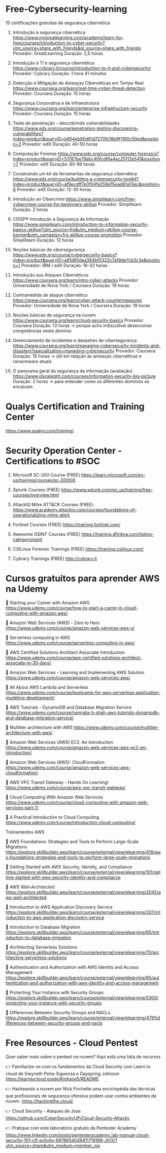 # Free-Cybersecurity-learning

15 certificações gratuitas de segurança cibernética

1. Introdução à segurança cibernética
https://www.mygreatlearning.com/academy/learn-for-free/courses/introduction-to-cyber-security?utm_source=share_with_friends&gl_source=share_with_friends
Provedor: GreatLearning
Duração: 2,5 horas

2. Introdução à TI e segurança cibernética
https://www.cybrary.it/course/introduction-to-it-and-cybersecurity/
Provedor: Cybrary
Duração: 1 hora 41 minutos

3. Detecção e Mitigação de Ameaças Cibernéticas em Tempo Real
https://www.coursera.org/learn/real-time-cyber-threat-detection
Provedor: Coursera
Duração: 15 horas

4. Segurança Corporativa e de Infraestrutura
https://www.coursera.org/learn/enterprise-infrastructure-security
Provedor: Coursera
Duração: 15 horas

5. Teste de penetração - descobrindo vulnerabilidades
https://www.edx.org/course/penetration-testing-discovering-vulnerabilities?index=product&queryID=b854eb90d61d7270fc18b9f1160c50ed&position=3
Provedor: edX
Duração: 40-50 horas

6. Computação Forense
https://www.edx.org/course/computer-forensics?index=product&queryID=51787be79abc40fcdf6a4ec25112e541&position=7
Provedor: edX
Duração: 80-96 horas

7. Construindo um kit de ferramentas de segurança cibernética
https://www.edx.org/course/building-a-cybersecurity-toolkit?index=product&queryID=af9ecdff7e0f04fe259d15ead61a13ec&position=6
Provedor: edX
Duração: 12-30 horas

8. Introdução ao Cibercrime
https://www.simplilearn.com/free-cybercrime-course-for-beginners-skillup
Provedor: Simplilearn
Duração: 2 horas

9. CISSP® Introdução à Segurança da Informação
https://www.simplilearn.com/introduction-to-information-security-basics-skillup?utm_source=frs&utm_medium=skillup-course-banner&utm_campaign=frs-skillup-course-promotion
Provedor: Simplilearn
Duração: 12 horas

10. Noções básicas de cibersegurança
https://www.edx.org/course/cybersecurity-basics?index=product&queryID=a81d65dea384bf0322c7a19de7cb3c3a&position=1
Provedor: IBM / edX
Duração: 16-32 horas

11. Introdução aos Ataques Cibernéticos
https://www.coursera.org/learn/intro-cyber-attacks
Provedor: Universidade de Nova York / Coursera
Duração: 19 horas

12. Contramedida de ataque cibernético
https://www.coursera.org/learn/cyber-attack-countermeasures
Provedor: Universidade de Nova York / Coursera
Duração: 19 horas

13. Noções básicas de segurança na nuvem
https://www.coursera.org/learn/cloud-security-basics
Provedor: Coursera
Duração: 13 horas
-> porque acho indiscutível desenvolver competências neste domínio

14. Gerenciamento de incidentes e desastres de cibersegurança
https://www.coursera.org/learn/managing-cybersecurity-incidents-and-disasters?specialization=managing-cybersecurity
Provedor: Coursera
Duração: 15 horas
-> útil em relação às ameaças cibernéticas e ransomware atuais

15. O panorama geral da segurança da informação (avaliação)
https://www.pluralsight.com/courses/information-security-big-picture
Duração: 2 horas
-> para entender como os diferentes domínios se encaixam


# Qualys Certification and Training Center

https://www.qualys.com/training/

# Security Operation Center - Certifications to #SOC

1. Microsoft SC-200 Course (FREE)
https://learn.microsoft.com/en-us/training/courses/sc-200t00

2. Splunk Courses (FREE)
https://www.splunk.com/en_us/training/free-courses/overview.html

3. AttackIQ Mitre ATT&CK Courses (FREE)
https://www.academy.attackiq.com/courses/foundations-of-operationalizing-mitre-attck

4. Fortinet Courses (FREE)
https://training.fortinet.com/

5. Awesome OSINT Courses (FREE)
https://training.dfirdiva.com/listing-category/osint

6. CSILinux Forensic Trainings (FREE)
https://training.csilinux.com/

7. Cybrary Trainings (FREE)
http://cybrary.it

# Cursos gratuitos para aprender AWS na Udemy

🔸 Starting your Career with Amazon AWS
https://www.udemy.com/course/how-to-start-a-carrer-in-cloud-computing-with-amazon-aws/

🔸 Amazon Web Services (AWS) - Zero to Hero
https://www.udemy.com/course/amazon-web-services-aws-v/

🔸 Serverless computing in AWS
https://www.udemy.com/course/serverless-computing-in-aws/

🔸 AWS Certified Solutions Architect Associate Introduction
https://www.udemy.com/course/aws-certified-solutions-architect-associate-in-30-days/

🔸 Amazon Web Services - Learning and Implementing AWS Solution
https://www.udemy.com/course/amazon-web-services-aws/

🔸 All About AWS Lambda and Serverless
https://www.udemy.com/course/bootcamp-for-aws-serverless-application-modeling-development/

🔸 AWS Tutorials - DynamoDB and Database Migration Service
https://www.udemy.com/course/namrata-h-shah-aws-tutorials-dynamodb-and-database-migration-service/

🔸 Multitier architecture with AWS
https://www.udemy.com/course/multitier-architecture-with-aws/

🔸  Amazon Web Services (AWS) EC2: An Introduction
https://www.udemy.com/course/amazon-web-services-aws-ec2-an-introduction/
 
🔸 Amazon Web Services (AWS): CloudFormation
https://www.udemy.com/course/amazon-web-services-aws-cloudformation/

🔸 AWS VPC Transit Gateway - Hands On Learning!
https://www.udemy.com/course/aws-vpc-transit-gateway/

🔸 Cloud Computing With Amazon Web Services
https://www.udemy.com/course/cloud-computing-with-amazon-web-services-part-1/

🔸 A Practical Introduction to Cloud Computing
https://www.udemy.com/course/introduction-cloud-computing/

Treinamentos AWS

🔸 AWS Foundations: Strategies and Tools to Perform Large-Scale Migrations
https://explore.skillbuilder.aws/learn/course/external/view/elearning/419/aws-foundations-strategies-and-tools-to-perform-large-scale-migrations

🔸 Getting Started with AWS Security, Identity, and Compliance
https://explore.skillbuilder.aws/learn/course/external/view/elearning/101/getting-started-with-aws-security-identity-and-compliance

🔸 AWS Well-Architected
https://explore.skillbuilder.aws/learn/course/external/view/elearning/2045/aws-well-architected

🔸 Introduction to AWS Application Discovery Service
https://explore.skillbuilder.aws/learn/course/external/view/elearning/207/introduction-to-aws-application-discovery-service

🔸 Introduction to Database Migration
https://explore.skillbuilder.aws/learn/course/external/view/elearning/65/introduction-to-database-migration

🔸 Architecting Serverless Solutions
https://explore.skillbuilder.aws/learn/course/external/view/elearning/70/architecting-serverless-solutions

🔸 Authentication and Authorization with AWS Identity and Access Management
https://explore.skillbuilder.aws/learn/course/external/view/elearning/85/authentication-and-authorization-with-aws-identity-and-access-management

🔸 Protecting Your Instance with Security Groups
https://explore.skillbuilder.aws/learn/course/external/view/elearning/5300/protecting-your-instance-with-security-groups

🔸 Differences Between Security Groups and NACLs
https://explore.skillbuilder.aws/learn/course/external/view/elearning/4791/differences-between-security-groups-and-nacls


# Free Resources - Cloud Pentest

Quer saber mais sobre o pentest na nuvem? Aqui está uma lista de recursos

👉 Familiarize-se com os fundamentos da Cloud Security com Learn to cloud de Gwyneth Peña-Siguenza e Dayspring Johnson
https://learntocloud.guide/#/phase5/README

👉 Hackeando a nuvem por Nick Frichette uma enciclopédia das técnicas que profissionais de segurança ofensiva podem usar contra ambientes de nuvem.
https://hackingthe.cloud/

👉 Cloud Security - Ataques de Joas
https://github.com/CyberSecurityUP/Cloud-Security-Attacks

👉 Pratique com este laboratório gratuito da Pentester Academy
https://www.linkedin.com/posts/pentesteracademy_lab-manual-cloud-security-101-ctf-activity-6978654049411719168-Jhf3/?utm_source=share&utm_medium=member_ios
